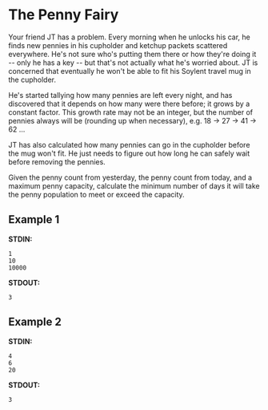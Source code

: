# The Penny Fairy

Your friend JT has a problem. Every morning when he unlocks his car, he finds new pennies in his cupholder and ketchup packets scattered everywhere. He's not sure who's putting them there or how they're doing it -- only he has a key -- but that's not actually what he's worried about. JT is concerned that eventually he won't be able to fit his Soylent travel mug in the cupholder.

He's started tallying how many pennies are left every night, and has discovered that it depends on how many were there before; it grows by a constant factor. This growth rate may not be an integer, but the number of pennies always will be (rounding up when necessary), e.g. 18 -> 27 -> 41 -> 62 ...

JT has also calculated how many pennies can go in the cupholder before the mug won't fit. He just needs to figure out how long he can safely wait before removing the pennies.

Given the penny count from yesterday, the penny count from today, and a maximum penny capacity, calculate the minimum number of days it will take the penny population to meet or exceed the capacity.

## Example 1

**STDIN:**

```
1
10
10000
```

**STDOUT:**

```
3
```

## Example 2

**STDIN:**

```
4
6
20
```

**STDOUT:**

```
3
```
